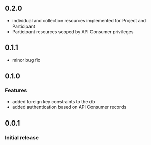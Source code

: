 ## 0.2.0

  * individual and collection resources implemented for Project and Participant
  * Participant resources scoped by API Consumer privileges

## 0.1.1

  * minor bug fix

## 0.1.0

### Features

  * added foreign key constraints to the db
  * added authentication based on API Consumer records

## 0.0.1

### Initial release
